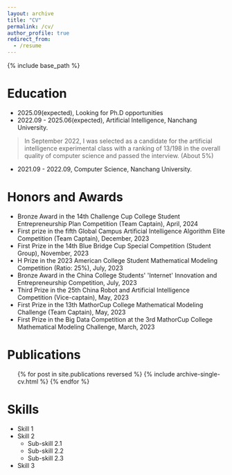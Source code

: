 ```yaml
---
layout: archive
title: "CV"
permalink: /cv/
author_profile: true
redirect_from:
  - /resume
---
```


{% include base_path %}

Education
======
* 2025.09(expected), Looking for Ph.D opportunities
* 2022.09 - 2025.06(expected), Artificial Intelligence, Nanchang University.
> In September 2022, I was selected as a candidate for the artificial intelligence experimental class with a ranking of 13/198 in the overall quality of computer science and passed the interview. (About 5%)
* 2021.09 - 2022.09, Computer Science, Nanchang University.

<!--
Work experience
======
* Spring 2024: Academic Pages Collaborator
  * Github University
  * Duties includes: Updates and improvements to template
  * Supervisor: The Users

* Fall 2015: Research Assistant
  * Github University
  * Duties included: Merging pull requests
  * Supervisor: Professor Hub

* Summer 2015: Research Assistant
  * Github University
  * Duties included: Tagging issues
  * Supervisor: Professor Git
-->


Honors and Awards
======
* Bronze Award in the 14th Challenge Cup College Student Entrepreneurship Plan Competition (Team Captain), April, 2024
* First prize in the fifth Global Campus Artificial Intelligence Algorithm Elite Competition (Team Captain), December, 2023
* First Prize in the 14th Blue Bridge Cup Special Competition (Student Group), November, 2023
* H Prize in the 2023 American College Student Mathematical Modeling Competition (Ratio: 25%), July, 2023
* Bronze Award in the China College Students' 'Internet' Innovation and Entrepreneurship Competition, July, 2023
* Third Prize in the 25th China Robot and Artificial Intelligence Competition (Vice-captain), May, 2023
* First Prize in the 13th MathorCup College Mathematical Modeling Challenge (Team Captain), May, 2023
* First Prize in the Big Data Competition at the 3rd MathorCup College Mathematical Modeling Challenge, March, 2023

Publications
======
  <ul>{% for post in site.publications reversed %}
    {% include archive-single-cv.html %}
  {% endfor %}</ul>

Skills
======
* Skill 1
* Skill 2
  * Sub-skill 2.1
  * Sub-skill 2.2
  * Sub-skill 2.3
* Skill 3

<!--
Talks
======
  <ul>{% for post in site.talks reversed %}
    {% include archive-single-talk-cv.html  %}
  {% endfor %}</ul>
  
Teaching
======
  <ul>{% for post in site.teaching reversed %}
    {% include archive-single-cv.html %}
  {% endfor %}</ul>
  
Service and leadership
======
* Currently signed in to 43 different slack teams
-->
